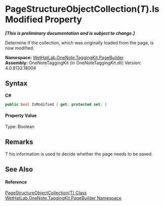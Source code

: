# PageStructureObjectCollection(*T*).IsModified Property 
 _**\[This is preliminary documentation and is subject to change.\]**_

Determine if the collection, which was originally loaded from the page, is now modified.

**Namespace:**&nbsp;<a href="56352230-71f2-f4b7-63a8-983965663af5">WetHatLab.OneNote.TaggingKit.PageBuilder</a><br />**Assembly:**&nbsp;OneNoteTaggingKit (in OneNoteTaggingKit.dll) Version: 4.0.8132.18004

## Syntax

**C#**<br />
``` C#
public bool IsModified { get; protected set; }
```


#### Property Value
Type: Boolean

## Remarks
T his information is used to decide whether the page needs to be saved.

## See Also


#### Reference
<a href="c0ee62d5-0aa5-ad79-4300-af77337567cf">PageStructureObjectCollection(T) Class</a><br /><a href="56352230-71f2-f4b7-63a8-983965663af5">WetHatLab.OneNote.TaggingKit.PageBuilder Namespace</a><br />
